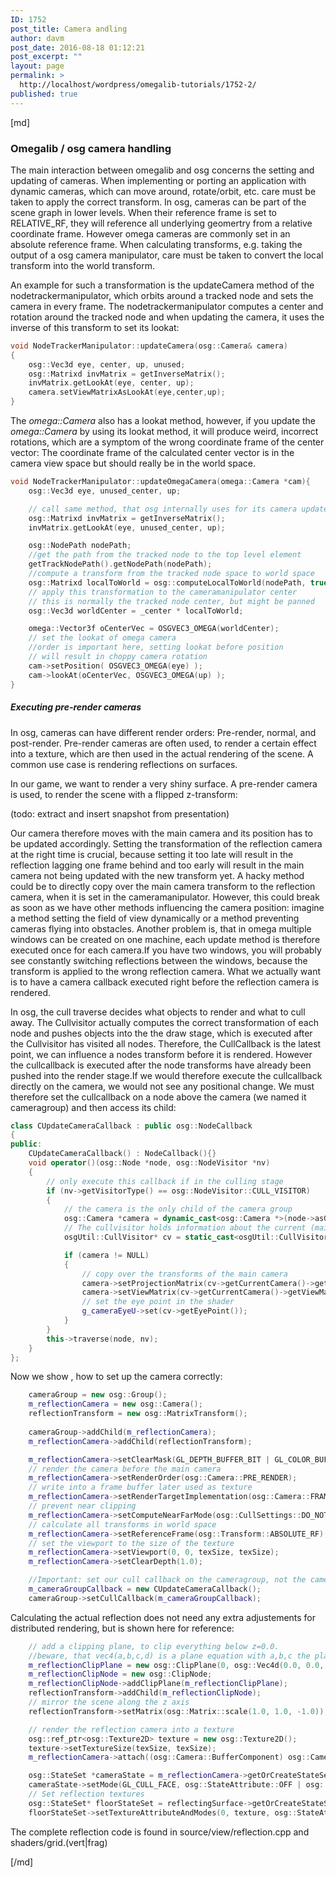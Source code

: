 ```yaml
---
ID: 1752
post_title: Camera andling
author: davm
post_date: 2016-08-18 01:12:21
post_excerpt: ""
layout: page
permalink: >
  http://localhost/wordpress/omegalib-tutorials/1752-2/
published: true
---
```

[md]

### Omegalib / osg camera handling
The main interaction between omegalib and osg concerns the setting and updating of cameras. When implementing or porting an application with dynamic cameras, which can move around, rotate/orbit, etc. care must be taken to apply the correct transform.
In osg, cameras can be part of the scene graph in lower levels. When their reference frame is set to RELATIVE_RF, they will reference all underlying geomertry from a relative coordinate frame. However omega cameras are commonly set in an absolute reference frame. When calculating transforms, e.g. taking the output of a osg camera manipulator, care must be taken to convert the local transform into the world transform. 

An example for such a transformation is the updateCamera method of the nodetrackermanipulator, which orbits around a tracked node and sets the camera in every frame. The nodetrackermanipulator computes a center and rotation around the tracked node and when updating the camera, it uses the inverse of this transform to set its lookat:

```cpp
void NodeTrackerManipulator::updateCamera(osg::Camera& camera) 
{ 
	osg::Vec3d eye, center, up, unused;
    osg::Matrixd invMatrix = getInverseMatrix();
	invMatrix.getLookAt(eye, center, up);
	camera.setViewMatrixAsLookAt(eye,center,up);
}
```
The *omega::Camera* also has a lookat method, however, if you update the *omega::Camera* by using its lookat method, it will produce weird, incorrect rotations, which are a symptom of the wrong coordinate frame of the center vector: The coordinate frame of the calculated center vector is in the camera view space but should really be in the world space.

```cpp
void NodeTrackerManipulator::updateOmegaCamera(omega::Camera *cam){
    osg::Vec3d eye, unused_center, up;

    // call same method, that osg internally uses for its camera updates
    osg::Matrixd invMatrix = getInverseMatrix();
	invMatrix.getLookAt(eye, unused_center, up);

   	osg::NodePath nodePath;
   	//get the path from the tracked node to the top level element
   	getTrackNodePath().getNodePath(nodePath);
   	//compute a transform from the tracked node space to world space
    osg::Matrixd localToWorld = osg::computeLocalToWorld(nodePath, true);
    // apply this transformation to the cameramanipulator center
    // this is normally the tracked node center, but might be panned
    osg::Vec3d worldCenter = _center * localToWorld;

    omega::Vector3f oCenterVec = OSGVEC3_OMEGA(worldCenter);
    // set the lookat of omega camera
    //order is important here, setting lookat before position 
    // will result in choppy camera rotation
    cam->setPosition( OSGVEC3_OMEGA(eye) );
    cam->lookAt(oCenterVec, OSGVEC3_OMEGA(up) );     
}
```

#####  Executing pre-render cameras

In osg, cameras can have different render orders: Pre-render, normal, and post-render.
Pre-render cameras are often used, to render a certain effect into a texture, which are then used in the actual rendering of the scene. A common use case is rendering reflections on surfaces.

In our game, we want to render a very shiny surface. A pre-render camera is used, to render the scene with a flipped z-transform:

(todo: extract and insert snapshot from presentation)

Our camera therefore moves with the main camera and its position has to be updated accordingly. Setting the transformation of the reflection camera at the right time is crucial, because setting it too late will result in the reflection lagging one frame behind and too early will result in the main camera not being updated with the new transform yet. A hacky method  could be to directly copy over the main camera transform to the reflection camera, when it is set in the cameramanipulator. However, this could break as soon as we have other methods influencing the camera position: imagine a method setting the field of view dynamically or a method preventing cameras flying into obstacles. Another problem is, that in omega multiple windows can be created on one machine, each update method is therefore executed once for each camera.If you have two windows, you will probably see constantly switching reflections between the windows, because the transform is applied to the wrong reflection camera. What we actually want is to have a camera callback executed right before the reflection camera is rendered. 

In osg, the cull traverse decides what objects to render and what to cull away. The Cullvisitor actually computes the correct transformation of each node and pushes objects into the the draw stage, which is executed after the Cullvisitor has visited all nodes. Therefore, the CullCallback is the latest point, we can influence a nodes transform before it is rendered. However the cullcallback is executed after the node transforms have already been pushed into the render stage.If we would therefore execute the cullcallback directly on the camera, we would not see any positional change. We must therefore set the cullcallback on a node above the camera (we named it cameragroup) and then access its child:

```cpp
class CUpdateCameraCallback : public osg::NodeCallback
{
public:	
	CUpdateCameraCallback() : NodeCallback(){}
	void operator()(osg::Node *node, osg::NodeVisitor *nv)
	{
	    // only execute this callback if in the culling stage
		if (nv->getVisitorType() == osg::NodeVisitor::CULL_VISITOR)
		{
		    // the camera is the only child of the camera group
			osg::Camera	*camera = dynamic_cast<osg::Camera *>(node->asGroup()->getChild(0));
			// The cullvisitor holds information about the current (main) camera
			osgUtil::CullVisitor* cv = static_cast<osgUtil::CullVisitor*>(nv);

			if (camera != NULL)
			{
			    // copy over the transforms of the main camera
				camera->setProjectionMatrix(cv->getCurrentCamera()->getProjectionMatrix() );
				camera->setViewMatrix(cv->getCurrentCamera()->getViewMatrix());
				// set the eye point in the shader
				g_cameraEyeU->set(cv->getEyePoint());
			}
		}
		this->traverse(node, nv);
	}
};
```

Now we show , how to set up the camera correctly:
```cpp
	cameraGroup = new osg::Group();
	m_reflectionCamera = new osg::Camera();
	reflectionTransform = new osg::MatrixTransform();
	
	cameraGroup->addChild(m_reflectionCamera);
	m_reflectionCamera->addChild(reflectionTransform);

    m_reflectionCamera->setClearMask(GL_DEPTH_BUFFER_BIT | GL_COLOR_BUFFER_BIT);
    // render the camera before the main camera
	m_reflectionCamera->setRenderOrder(osg::Camera::PRE_RENDER);
	// write into a frame buffer later used as texture
	m_reflectionCamera->setRenderTargetImplementation(osg::Camera::FRAME_BUFFER_OBJECT);
	// prevent near clipping
	m_reflectionCamera->setComputeNearFarMode(osg::CullSettings::DO_NOT_COMPUTE_NEAR_FAR);
	// calculate all transforms in world space
	m_reflectionCamera->setReferenceFrame(osg::Transform::ABSOLUTE_RF);
	// set the viewport to the size of the texture
	m_reflectionCamera->setViewport(0, 0, texSize, texSize);
	m_reflectionCamera->setClearDepth(1.0);

    //Important: set our cull callback on the cameragroup, not the camera itself
	m_cameraGroupCallback = new CUpdateCameraCallback();
	cameraGroup->setCullCallback(m_cameraGroupCallback);
```

Calculating the actual reflection does not need any extra adjustements for distributed rendering, but is shown here for reference:
```cpp
    // add a clipping plane, to clip everything below z=0.0. 
    //beware, that vec4(a,b,c,d) is a plane equation with a,b,c the plane normal and d the plane height
	m_reflectionClipPlane = new osg::ClipPlane(0, osg::Vec4d(0.0, 0.0, 1.0, 0.0));
	m_reflectionClipNode = new osg::ClipNode;
	m_reflectionClipNode->addClipPlane(m_reflectionClipPlane);
	reflectionTransform->addChild(m_reflectionClipNode);
	// mirror the scene along the z axis
	reflectionTransform->setMatrix(osg::Matrix::scale(1.0, 1.0, -1.0));

    // render the reflection camera into a texture
	osg::ref_ptr<osg::Texture2D> texture = new osg::Texture2D();
	texture->setTextureSize(texSize, texSize);
	m_reflectionCamera->attach((osg::Camera::BufferComponent) osg::Camera::COLOR_BUFFER0, texture);

    osg::StateSet *cameraState = m_reflectionCamera->getOrCreateStateSet();
	cameraState->setMode(GL_CULL_FACE, osg::StateAttribute::OFF | osg::StateAttribute::OVERRIDE);
	// Set reflection textures
	osg::StateSet* floorStateSet = reflectingSurface->getOrCreateStateSet();
	floorStateSet->setTextureAttributeAndModes(0, texture, osg::StateAttribute::ON);
```
The complete reflection code is found in source/view/reflection.cpp and shaders/grid.(vert|frag)


[/md]